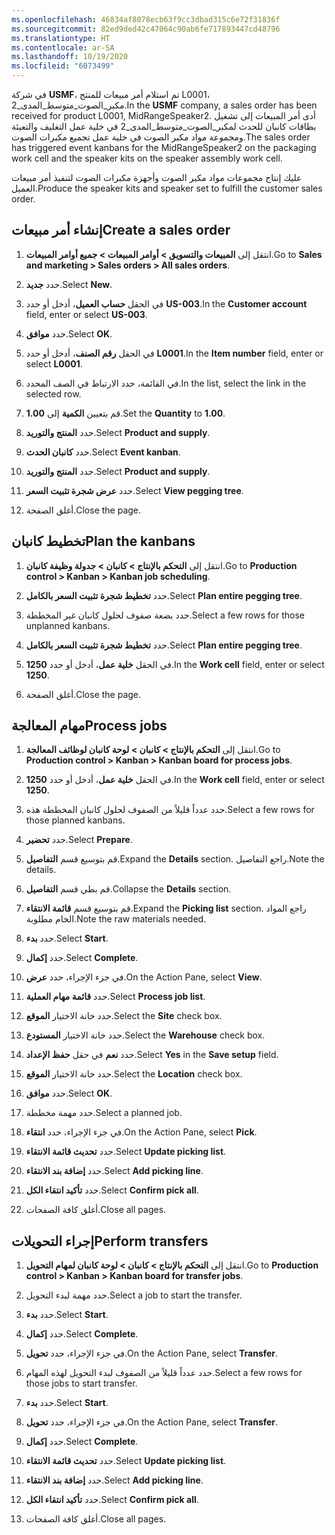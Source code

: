 ```yaml
---
ms.openlocfilehash: 46834af8078ecb63f9cc3dbad315c6e72f31836f
ms.sourcegitcommit: 82ed9ded42c47064c90ab6fe717893447cd48796
ms.translationtype: HT
ms.contentlocale: ar-SA
ms.lasthandoff: 10/19/2020
ms.locfileid: "6073499"
---
```

<span data-ttu-id="6373a-101">في شركة **USMF**، تم استلام أمر مبيعات للمنتج L0001‏، مكبر_الصوت_متوسط_المدى_2.</span><span class="sxs-lookup"><span data-stu-id="6373a-101">In the **USMF** company, a sales order has been received for product L0001, MidRangeSpeaker2.</span></span> <span data-ttu-id="6373a-102">أدى أمر المبيعات إلى تشغيل بطاقات كانبان للحدث لمكبر_الصوت_متوسط_المدى_2 في خلية عمل التغليف والتعبئة ومجموعة مواد مكبر الصوت في خلية عمل تجميع مكبرات الصوت.</span><span class="sxs-lookup"><span data-stu-id="6373a-102">The sales order has triggered event kanbans for the MidRangeSpeaker2 on the packaging work cell and the speaker kits on the speaker assembly work cell.</span></span> 

<span data-ttu-id="6373a-103">عليك إنتاج مجموعات مواد مكبر الصوت وأجهزة مكبرات الصوت لتنفيذ أمر مبيعات العميل.</span><span class="sxs-lookup"><span data-stu-id="6373a-103">Produce the speaker kits and speaker set to fulfill the customer sales order.</span></span>

## <a name="create-a-sales-order"></a><span data-ttu-id="6373a-104">إنشاء أمر مبيعات</span><span class="sxs-lookup"><span data-stu-id="6373a-104">Create a sales order</span></span>

1.  <span data-ttu-id="6373a-105">انتقل إلى **المبيعات والتسويق > أوامر المبيعات > جميع أوامر المبيعات**.</span><span class="sxs-lookup"><span data-stu-id="6373a-105">Go to **Sales and marketing > Sales orders > All sales orders**.</span></span>

2.  <span data-ttu-id="6373a-106">حدد **جديد**.</span><span class="sxs-lookup"><span data-stu-id="6373a-106">Select **New**.</span></span>

3.  <span data-ttu-id="6373a-107">في الحقل **حساب العميل**، أدخل أو حدد **US-003**.</span><span class="sxs-lookup"><span data-stu-id="6373a-107">In the **Customer account** field, enter or select **US-003**.</span></span>

4.  <span data-ttu-id="6373a-108">حدد **موافق**.</span><span class="sxs-lookup"><span data-stu-id="6373a-108">Select **OK**.</span></span>

5.  <span data-ttu-id="6373a-109">في الحقل **رقم الصنف**، أدخل أو حدد **L0001**.</span><span class="sxs-lookup"><span data-stu-id="6373a-109">In the **Item number** field, enter or select **L0001**.</span></span>

6.  <span data-ttu-id="6373a-110">في القائمة، حدد الارتباط في الصف المحدد.</span><span class="sxs-lookup"><span data-stu-id="6373a-110">In the list, select the link in the selected row.</span></span>

7.  <span data-ttu-id="6373a-111">قم بتعيين **الكمية** إلى **1.00**.</span><span class="sxs-lookup"><span data-stu-id="6373a-111">Set the **Quantity** to **1.00**.</span></span>

8.  <span data-ttu-id="6373a-112">حدد **المنتج والتوريد**.</span><span class="sxs-lookup"><span data-stu-id="6373a-112">Select **Product and supply**.</span></span>

9.  <span data-ttu-id="6373a-113">حدد **كانبان الحدث**.</span><span class="sxs-lookup"><span data-stu-id="6373a-113">Select **Event kanban**.</span></span>

10. <span data-ttu-id="6373a-114">حدد **المنتج والتوريد**.</span><span class="sxs-lookup"><span data-stu-id="6373a-114">Select **Product and supply**.</span></span>

11. <span data-ttu-id="6373a-115">حدد **عرض شجرة تثبيت السعر**.</span><span class="sxs-lookup"><span data-stu-id="6373a-115">Select **View pegging tree**.</span></span>

12. <span data-ttu-id="6373a-116">أغلق الصفحة.</span><span class="sxs-lookup"><span data-stu-id="6373a-116">Close the page.</span></span>


## <a name="plan-the-kanbans"></a><span data-ttu-id="6373a-117">تخطيط كانبان</span><span class="sxs-lookup"><span data-stu-id="6373a-117">Plan the kanbans</span></span>

1.  <span data-ttu-id="6373a-118">انتقل إلى **التحكم بالإنتاج > كانبان > جدولة وظيفة كانبان**.</span><span class="sxs-lookup"><span data-stu-id="6373a-118">Go to **Production control > Kanban > Kanban job scheduling**.</span></span>

2.  <span data-ttu-id="6373a-119">حدد **تخطيط شجرة تثبيت السعر بالكامل**.</span><span class="sxs-lookup"><span data-stu-id="6373a-119">Select **Plan entire pegging tree**.</span></span>

3.  <span data-ttu-id="6373a-120">حدد بضعة صفوف لحلول كانبان غير المخططة.</span><span class="sxs-lookup"><span data-stu-id="6373a-120">Select a few rows for those unplanned kanbans.</span></span>

4.  <span data-ttu-id="6373a-121">حدد **تخطيط شجرة تثبيت السعر بالكامل**.</span><span class="sxs-lookup"><span data-stu-id="6373a-121">Select **Plan entire pegging tree**.</span></span>

5.  <span data-ttu-id="6373a-122">في الحقل **خلية عمل**، أدخل أو حدد **1250‎**.</span><span class="sxs-lookup"><span data-stu-id="6373a-122">In the **Work cell** field, enter or select **1250**.</span></span>

6.  <span data-ttu-id="6373a-123">أغلق الصفحة.</span><span class="sxs-lookup"><span data-stu-id="6373a-123">Close the page.</span></span>

## <a name="process-jobs"></a><span data-ttu-id="6373a-124">مهام المعالجة</span><span class="sxs-lookup"><span data-stu-id="6373a-124">Process jobs</span></span>

1.  <span data-ttu-id="6373a-125">انتقل إلى **التحكم بالإنتاج > كانبان > لوحة كانبان لوظائف المعالجة**.</span><span class="sxs-lookup"><span data-stu-id="6373a-125">Go to **Production control > Kanban > Kanban board for process jobs**.</span></span>

2.  <span data-ttu-id="6373a-126">في الحقل **خلية عمل**، أدخل أو حدد **1250‎**.</span><span class="sxs-lookup"><span data-stu-id="6373a-126">In the **Work cell** field, enter or select **1250**.</span></span>

3.  <span data-ttu-id="6373a-127">حدد عدداً قليلاً من الصفوف لحلول كانبان المخططة هذه.</span><span class="sxs-lookup"><span data-stu-id="6373a-127">Select a few rows for those planned kanbans.</span></span>

4.  <span data-ttu-id="6373a-128">حدد **تحضير**.</span><span class="sxs-lookup"><span data-stu-id="6373a-128">Select **Prepare**.</span></span>

5.  <span data-ttu-id="6373a-129">قم بتوسيع قسم **التفاصيل**.</span><span class="sxs-lookup"><span data-stu-id="6373a-129">Expand the **Details** section.</span></span> <span data-ttu-id="6373a-130">راجع التفاصيل.</span><span class="sxs-lookup"><span data-stu-id="6373a-130">Note the details.</span></span>

6.  <span data-ttu-id="6373a-131">قم بطي قسم **التفاصيل**.</span><span class="sxs-lookup"><span data-stu-id="6373a-131">Collapse the **Details** section.</span></span>

7.  <span data-ttu-id="6373a-132">قم بتوسيع قسم **قائمة الانتقاء**.</span><span class="sxs-lookup"><span data-stu-id="6373a-132">Expand the **Picking list** section.</span></span> <span data-ttu-id="6373a-133">راجع المواد الخام مطلوبة.</span><span class="sxs-lookup"><span data-stu-id="6373a-133">Note the raw materials needed.</span></span>

8.  <span data-ttu-id="6373a-134">حدد **بدء**.</span><span class="sxs-lookup"><span data-stu-id="6373a-134">Select **Start**.</span></span>

9.  <span data-ttu-id="6373a-135">حدد **إكمال**.</span><span class="sxs-lookup"><span data-stu-id="6373a-135">Select **Complete**.</span></span>

10. <span data-ttu-id="6373a-136">في جزء الإجراء، حدد **عرض**.</span><span class="sxs-lookup"><span data-stu-id="6373a-136">On the Action Pane, select **View**.</span></span>

11. <span data-ttu-id="6373a-137">حدد **قائمة مهام العملية**.</span><span class="sxs-lookup"><span data-stu-id="6373a-137">Select **Process job list**.</span></span>

12. <span data-ttu-id="6373a-138">حدد خانة الاختيار **الموقع**.</span><span class="sxs-lookup"><span data-stu-id="6373a-138">Select the **Site** check box.</span></span>

13. <span data-ttu-id="6373a-139">حدد خانة الاختيار **المستودع**.</span><span class="sxs-lookup"><span data-stu-id="6373a-139">Select the **Warehouse** check box.</span></span>

14. <span data-ttu-id="6373a-140">حدد **نعم** في حقل **حفظ الإعداد**.</span><span class="sxs-lookup"><span data-stu-id="6373a-140">Select **Yes** in the **Save setup** field.</span></span>

15. <span data-ttu-id="6373a-141">حدد خانة الاختيار **الموقع**.</span><span class="sxs-lookup"><span data-stu-id="6373a-141">Select the **Location** check box.</span></span>

16. <span data-ttu-id="6373a-142">حدد **موافق**.</span><span class="sxs-lookup"><span data-stu-id="6373a-142">Select **OK**.</span></span>

17. <span data-ttu-id="6373a-143">حدد مهمة مخططة.</span><span class="sxs-lookup"><span data-stu-id="6373a-143">Select a planned job.</span></span>

18. <span data-ttu-id="6373a-144">في جزء الإجراء، حدد **انتقاء**.</span><span class="sxs-lookup"><span data-stu-id="6373a-144">On the Action Pane, select **Pick**.</span></span>

19. <span data-ttu-id="6373a-145">حدد **تحديث قائمة الانتقاء**.</span><span class="sxs-lookup"><span data-stu-id="6373a-145">Select **Update picking list**.</span></span>

20. <span data-ttu-id="6373a-146">حدد **إضافة بند الانتقاء**.</span><span class="sxs-lookup"><span data-stu-id="6373a-146">Select **Add picking line**.</span></span>

21. <span data-ttu-id="6373a-147">حدد **تأكيد انتقاء الكل**.</span><span class="sxs-lookup"><span data-stu-id="6373a-147">Select **Confirm pick all**.</span></span>

22. <span data-ttu-id="6373a-148">أغلق كافة الصفحات.</span><span class="sxs-lookup"><span data-stu-id="6373a-148">Close all pages.</span></span>

## <a name="perform-transfers"></a><span data-ttu-id="6373a-149">إجراء التحويلات</span><span class="sxs-lookup"><span data-stu-id="6373a-149">Perform transfers</span></span>

1.  <span data-ttu-id="6373a-150">انتقل إلى **التحكم بالإنتاج > كانبان > لوحة كانبان لمهام التحويل**.</span><span class="sxs-lookup"><span data-stu-id="6373a-150">Go to **Production control > Kanban > Kanban board for transfer jobs**.</span></span>

2.  <span data-ttu-id="6373a-151">حدد مهمة لبدء التحويل.</span><span class="sxs-lookup"><span data-stu-id="6373a-151">Select a job to start the transfer.</span></span> 

3.  <span data-ttu-id="6373a-152">حدد **بدء**.</span><span class="sxs-lookup"><span data-stu-id="6373a-152">Select **Start**.</span></span>

3.  <span data-ttu-id="6373a-153">حدد **إكمال**.</span><span class="sxs-lookup"><span data-stu-id="6373a-153">Select **Complete**.</span></span>

4.  <span data-ttu-id="6373a-154">في جزء الإجراء، حدد **تحويل**.</span><span class="sxs-lookup"><span data-stu-id="6373a-154">On the Action Pane, select **Transfer**.</span></span>

5.  <span data-ttu-id="6373a-155">حدد عدداً قليلاً من الصفوف لبدء التحويل لهذه المهام.</span><span class="sxs-lookup"><span data-stu-id="6373a-155">Select a few rows for those jobs to start transfer.</span></span> 

6.  <span data-ttu-id="6373a-156">حدد **بدء**.</span><span class="sxs-lookup"><span data-stu-id="6373a-156">Select **Start**.</span></span>

6.  <span data-ttu-id="6373a-157">في جزء الإجراء، حدد **تحويل**.</span><span class="sxs-lookup"><span data-stu-id="6373a-157">On the Action Pane, select **Transfer**.</span></span>

7.  <span data-ttu-id="6373a-158">حدد **إكمال**.</span><span class="sxs-lookup"><span data-stu-id="6373a-158">Select **Complete**.</span></span>

7.  <span data-ttu-id="6373a-159">حدد **تحديث قائمة الانتقاء**.</span><span class="sxs-lookup"><span data-stu-id="6373a-159">Select **Update picking list**.</span></span>

8.  <span data-ttu-id="6373a-160">حدد **إضافة بند الانتقاء**.</span><span class="sxs-lookup"><span data-stu-id="6373a-160">Select **Add picking line**.</span></span>

9.  <span data-ttu-id="6373a-161">حدد **تأكيد انتقاء الكل**.</span><span class="sxs-lookup"><span data-stu-id="6373a-161">Select **Confirm pick all**.</span></span>

10. <span data-ttu-id="6373a-162">أغلق كافة الصفحات.</span><span class="sxs-lookup"><span data-stu-id="6373a-162">Close all pages.</span></span> 
